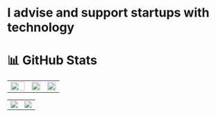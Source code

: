 # I advise and support startups with technology

# 📊 GitHub Stats

<div align="center">
  <table>
    <tr>
      <td align="center" valign="top" width="40%">
        <img width="100%" src="https://github-readme-streak-stats.herokuapp.com/?user=johnny-rice&theme=dark&hide_border=false" />
      </td>
       <td align="center" valign="top" width="30%">
        <img width="100%" src="https://github-readme-stats.vercel.app/api/top-langs/?username=johnny-rice&theme=dark&hide_border=false&include_all_commits=false&count_private=false&layout=compact" />
      </td>
      <td align="center" valign="top" width="30%">
        <img width="100%" src="https://github-readme-stats.vercel.app/api?username=johnny-rice&theme=dark&hide_border=false&include_all_commits=false&count_private=false" />
      </td>
    </tr>
    </table>
    <table>
     <tr>
      <td align="center" valign="top">
        <img  src="https://github-profile-trophy.vercel.app/?username=johnny-rice&theme=radical&no-frame=false&no-bg=true&margin-w=4" />
       </td>
        <td align="center" valign="top">
          <img src="https://quotes-github-readme.vercel.app/api?type=vetical&theme=radical" />
       </td>
    </tr>
  </table>
</div>

<div align="center">
 
</div>
